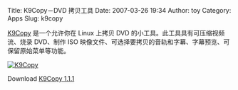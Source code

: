 Title: K9Copy－DVD 拷贝工具
Date: 2007-03-26 19:34
Author: toy
Category: Apps
Slug: k9copy

[K9Copy](http://k9copy.sourceforge.net/) 是一个允许你在 Linux 上拷贝 DVD
的小工具。此工具具有可压缩视频流、烧录 DVD、制作 ISO
映像文件、可选择要拷贝的音轨和字幕、字幕预览、可保留原始菜单等功能。

[![K9Copy](http://i.linuxtoy.org/i/2007/03/k9copy_s.jpg)](http://i.linuxtoy.org/i/2007/03/k9copy.jpg)

Download [K9Copy 1.1.1](http://k9copy.sourceforge.net/downloads.php)
